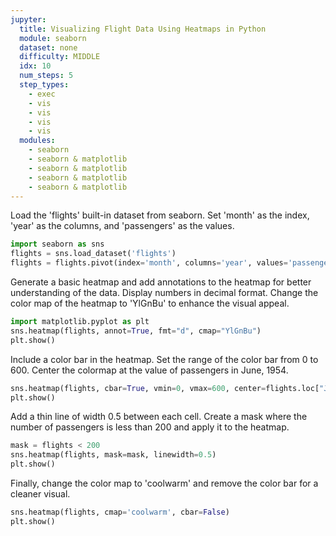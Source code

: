 ```yaml
---
jupyter:
  title: Visualizing Flight Data Using Heatmaps in Python
  module: seaborn
  dataset: none
  difficulty: MIDDLE
  idx: 10
  num_steps: 5
  step_types:
    - exec
    - vis
    - vis
    - vis
    - vis
  modules: 
    - seaborn
    - seaborn & matplotlib
    - seaborn & matplotlib
    - seaborn & matplotlib
    - seaborn & matplotlib
---
```



Load the 'flights' built-in dataset from seaborn. Set 'month' as the index, 'year' as the columns, and 'passengers' as the values.
```python
import seaborn as sns
flights = sns.load_dataset('flights')
flights = flights.pivot(index='month', columns='year', values='passengers')
```

Generate a basic heatmap and add annotations to the heatmap for better understanding of the data. Display numbers in decimal format. Change the color map of the heatmap to 'YlGnBu' to enhance the visual appeal.
```python
import matplotlib.pyplot as plt
sns.heatmap(flights, annot=True, fmt="d", cmap="YlGnBu")
plt.show()
```

Include a color bar in the heatmap. Set the range of the color bar from 0 to 600. Center the colormap at the value of passengers in June, 1954.
```python
sns.heatmap(flights, cbar=True, vmin=0, vmax=600, center=flights.loc["Jun", 1954])
plt.show()
```

Add a thin line of width 0.5 between each cell. Create a mask where the number of passengers is less than 200 and apply it to the heatmap.
```python
mask = flights < 200
sns.heatmap(flights, mask=mask, linewidth=0.5)
plt.show()
```

Finally, change the color map to 'coolwarm' and remove the color bar for a cleaner visual.
```python
sns.heatmap(flights, cmap='coolwarm', cbar=False)
plt.show()
```